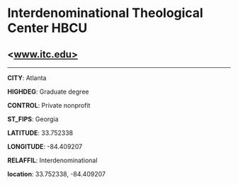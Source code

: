 # Interdenominational Theological Center HBCU
## <www.itc.edu>
---
**CITY**: Atlanta

**HIGHDEG**: Graduate degree

**CONTROL**: Private nonprofit

**ST_FIPS**: Georgia

**LATITUDE**: 33.752338

**LONGITUDE**: -84.409207

**RELAFFIL**: Interdenominational

**location**: 33.752338, -84.409207